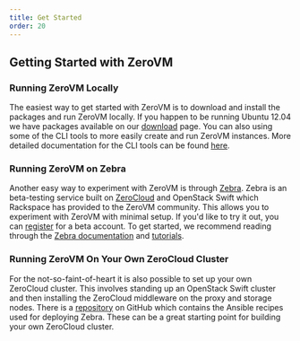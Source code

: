 ```yaml
---
title: Get Started
order: 20
---
```


## Getting Started with ZeroVM

### Running ZeroVM Locally

The easiest way to get started with ZeroVM is to download and install
the packages and run ZeroVM locally. If you happen to be running
Ubuntu 12.04 we have packages available on our
[download](download.html) page. You can also using some of the CLI
tools to more easily create and run ZeroVM instances. More detailed
documentation for the CLI tools can be found
[here](http://docs.zerovm.org/en/latest/clitools.html).

### Running ZeroVM on Zebra

Another easy way to experiment with ZeroVM is through
[Zebra](https://zebra.zerovm.org). Zebra is an beta-testing service
built on [ZeroCloud](https://github.com/zerovm/zerocloud) and
OpenStack Swift which Rackspace has provided to the ZeroVM community.
This allows you to experiment with ZeroVM with minimal setup. If you'd
like to try it out, you can
[register](https://zebra.zerovm.org/register.html) for a beta account.
To get started, we recommend reading through the
[Zebra documentation](http://docs.zerovm.org/en/latest/zebra/zebra.html)
and [tutorials](http://docs.zerovm.org/en/latest/zebra/tutorial.html).

### Running ZeroVM On Your Own ZeroCloud Cluster

For the not-so-faint-of-heart it is also possible to set up your own
ZeroCloud cluster. This involves standing up an OpenStack Swift
cluster and then installing the ZeroCloud middleware on the proxy and
storage nodes. There is a
[repository](https://github.com/ludditry/ansible-zwift) on GitHub
which contains the Ansible recipes used for deploying Zebra. These can
be a great starting point for building your own ZeroCloud cluster.
